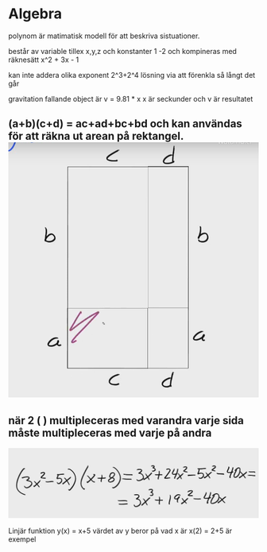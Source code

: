 # Algebra


polynom är matimatisk modell för att beskriva sistuationer.

består av variable tillex x,y,z och konstanter 1 -2 och kompineras med räknesätt
x^2 + 3x - 1

kan inte addera olika exponent 2^3+2^4
lösning via att förenkla så långt det går

gravitation fallande object är v = 9.81 * x
x är seckunder och v är resultatet 

## (a+b)(c+d) = ac+ad+bc+bd och kan användas för att räkna ut arean på rektangel. ![picture 2](../../images/028c739854dccbe3fad7e3a8c4938dc30b80907922e52efd376f925853235f8d.png)  
## när 2 ( ) multipleceras med varandra varje sida måste multipleceras med varje på andra
![picture 3](../../images/f0a18c8f94b3c0d847d00f4ae780f5a63d03b451b6871a501c39c491d44e0006.png)  


Linjär funktion
y(x) = x+5
värdet av y beror på vad x är
x(2) = 2+5 är exempel